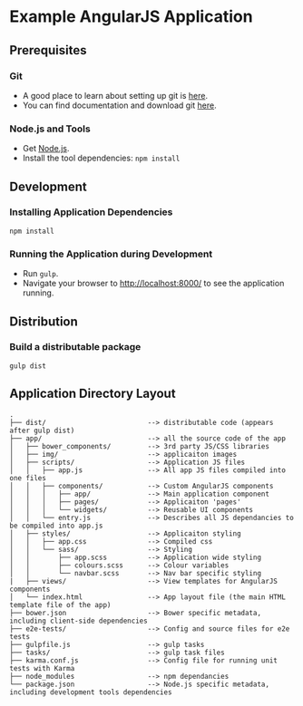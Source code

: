 # Example AngularJS Application

## Prerequisites

### Git

- A good place to learn about setting up git is [here][git-setup].
- You can find documentation and download git [here][git-home].

### Node.js and Tools

- Get [Node.js][node].
- Install the tool dependencies: `npm install`


## Development

### Installing Application Dependencies


```
npm install
```


### Running the Application during Development

- Run `gulp`.
- Navigate your browser to [http://localhost:8000/](http://localhost:8000/) to see the application
  running.

## Distribution

### Build a distributable package

```
gulp dist
```

## Application Directory Layout

```
.
├── dist/                         --> distributable code (appears after gulp dist)
├── app/                          --> all the source code of the app
│   ├── bower_components/         --> 3rd party JS/CSS libraries
│   ├── img/                      --> applicaiton images
│   ├── scripts/                  --> Application JS files
│   │   ├── app.js                --> All app JS files compiled into one files
│   │   ├── components/           --> Custom AngularJS components
│   │   │   ├── app/              --> Main application component
│   │   │   ├── pages/            --> Applicaiton 'pages'
│   │   │   └── widgets/          --> Reusable UI components
│   │   └── entry.js              --> Describes all JS dependancies to be compiled into app.js
│   ├── styles/                   --> Applicaiton styling
│   │   ├── app.css               --> Compiled css
│   │   └── sass/                 --> Styling
│   │       ├── app.scss          --> Application wide styling
│   │       ├── colours.scss      --> Colour variables
│   │       └── navbar.scss       --> Nav bar specific styling
|   ├── views/                    --> View templates for AngularJS components
│   └── index.html                --> App layout file (the main HTML template file of the app)
├── bower.json                    --> Bower specific metadata, including client-side dependencies
├── e2e-tests/                    --> Config and source files for e2e tests
├── gulpfile.js                   --> gulp tasks
├── tasks/                        --> gulp task files
├── karma.conf.js                 --> Config file for running unit tests with Karma
├── node_modules                  --> npm dependancies
└── package.json                  --> Node.js specific metadata, including development tools dependencies
```


[angular-seed]: https://github.com/angular/angular-seed
[bower]: http://bower.io/
[git-home]: https://git-scm.com/
[git-setup]: https://help.github.com/articles/set-up-git
[google-phone-gallery]: http://web.archive.org/web/20131215082038/http://www.android.com/devices
[jasmine]: https://jasmine.github.io/
[jdk]: https://wikipedia.org/wiki/Java_Development_Kit
[jdk-download]: http://www.oracle.com/technetwork/java/javase/downloads
[karma]: https://karma-runner.github.io/
[node]: https://nodejs.org/
[protractor]: http://www.protractortest.org/
[selenium]: http://docs.seleniumhq.org/
